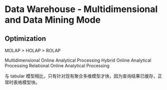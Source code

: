 # Data Warehouse - Multidimensional and Data Mining Mode

## Optimization
MOLAP > HOLAP > ROLAP

Multidimensional Online Analytical Processing
Hybrid Online Analytical Processing
Relational Online Analytical Processing

与 tabular 模型相比，只有针对现有聚合多维模型才快，因为查询结果已缓存，正常时表格模型快。
